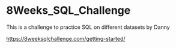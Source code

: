 # 8Weeks_SQL_Challenge

This is a challenge to practice SQL on different datasets by Danny

https://8weeksqlchallenge.com/getting-started/
